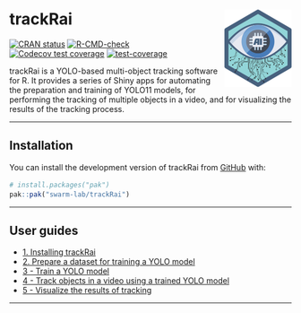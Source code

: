 # trackRai <a href="https://swarm-lab.github.io/trackRai/"><img src="man/figures/logo.png" align="right" height="138" alt="trackRai website" /></a>

<!-- badges: start -->
[![CRAN status](https://www.r-pkg.org/badges/version/trackRai)](https://CRAN.R-project.org/package=trackRai)
[![R-CMD-check](https://github.com/swarm-lab/trackRai/actions/workflows/R-CMD-check.yaml/badge.svg)](https://github.com/swarm-lab/trackRai/actions/workflows/R-CMD-check.yaml)
[![Codecov test coverage](https://codecov.io/gh/swarm-lab/trackRai/graph/badge.svg)](https://app.codecov.io/gh/swarm-lab/trackRai)
[![test-coverage](https://github.com/swarm-lab/trackRai/actions/workflows/test-coverage.yaml/badge.svg)](https://github.com/swarm-lab/trackRai/actions/workflows/test-coverage.yaml)
<!-- badges: end -->

trackRai is a YOLO-based multi-object tracking software for R. It provides a 
series of Shiny apps for automating the preparation and training of YOLO11 
models, for performing the tracking of multiple objects in a video, and for 
visualizing the results of the tracking process. 

---

## Installation

You can install the development version of trackRai from [GitHub](https://github.com/) with:

``` r
# install.packages("pak")
pak::pak("swarm-lab/trackRai")
```

---

## User guides

- [1. Installing trackRai](https://swarm-lab.github.io/trackRai/articles/z1_install_trackRai.html)
- [2. Prepare a dataset for training a YOLO model](https://swarm-lab.github.io/trackRai/articles/z2_prepare.html)
- [3 - Train a YOLO model](https://swarm-lab.github.io/trackRai/articles/z3_train.html)
- [4 - Track objects in a video using a trained YOLO model](https://swarm-lab.github.io/trackRai/articles/z4_track.html)
- [5 - Visualize the results of tracking](https://swarm-lab.github.io/trackRai/articles/z5_visualize.html)

---